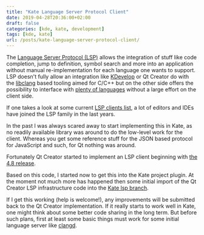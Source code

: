 ```yaml
---
title: "Kate Language Server Protocol Client"
date: 2019-04-28T20:36:00+02:00
draft: false
categories: [kde, kate, development]
tags: [kde, kate]
url: /posts/kate-language-server-protocol-client/
---
```


The [Language Server Protocol (LSP)](https://microsoft.github.io/language-server-protocol/overview) allows the integration of stuff like code completion, jump to definition, symbol search and more into an application without manual re-implementation for each language one wants to support.
LSP doesn't fully allow an integration like [KDevelop](https://www.kdevelop.org) or Qt Creator do with the [libclang](https://clang.llvm.org/docs/Tooling.html) based tooling aimed for C/C++ but on the other side offers the possibility to interface with [plenty of languages](https://langserver.org/#implementations-server) without a large effort on the client side.

If one takes a look at some current [LSP clients list](https://langserver.org/#implementations-client), a lot of editors and IDEs have joined the LSP family in the last years.

In the past I was always scared away to start implementing this in Kate, as no readily available library was around to do the low-level work for the client.
Whereas you get some reference stuff for the JSON based protocol for JavaScript and such, for Qt nothing was around.

Fortunately Qt Creator started to implement an LSP client beginning with [the 4.8 release](https://blog.qt.io/blog/2018/12/06/qt-creator-4-8-0-released/).

Based on this code, I started now to get this into the Kate project plugin.
At the moment not much more has happened then some initial import of the Qt Creator LSP infrastructure code into the [Kate lsp branch](https://cgit.kde.org/kate.git/log/?h=lsp).

If I get this working (help is welcome!), any improvements will be submitted back to the Qt Creator implementation.
If it really starts to work well in Kate, one might think about some better code sharing in the long term.
But before such plans, first at least some basic things must work for some initial language server like [clangd](https://clang.llvm.org/extra/clangd/).
